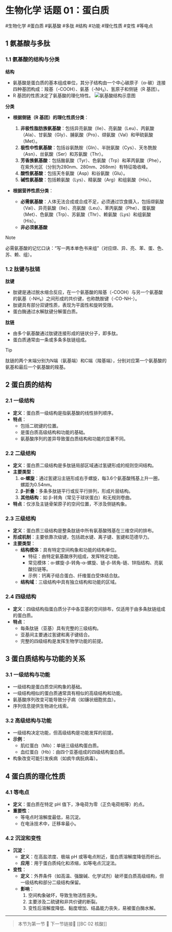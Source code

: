# 生物化学 话题 01：蛋白质
#生物化学 #蛋白质 #氨基酸 #多肽 #结构 #功能 #理化性质 #变性 #等电点


## 1 氨基酸与多肽

### 1.1 氨基酸的结构与分类

**结构**

- 氨基酸是蛋白质的基本组成单位，其分子结构由一个中心碳原子（α-碳）连接四种基团构成：羧基（-COOH）、氨基（-NH₂）、氢原子和侧链（R 基团）。
- R 基团的性质决定了氨基酸的理化特性。
![氨基酸结构示意图](https://api2.mubu.com/v3/document_image/095e1d00-9e3b-479a-89fc-29c64ae1a383.png)

**分类**

- **根据侧链（R 基团）的理化性质分类**：
    1. **非极性脂肪族氨基酸**：包括异亮氨酸（Ile）、亮氨酸（Leu）、丙氨酸（Ala）、甘氨酸（Gly）、脯氨酸（Pro）、缬氨酸（Val）和甲硫氨酸（Met）。
    2. **极性中性氨基酸**：包括谷氨酰胺（Gln）、半胱氨酸（Cys）、天冬酰胺（Asn）、丝氨酸（Ser）和苏氨酸（Thr）。
    3. **芳香族氨基酸**：包括酪氨酸（Tyr）、色氨酸（Trp）和苯丙氨酸（Phe），在紫外光区（分别为280nm、280nm、268nm）有特征吸收峰。
    4. **酸性氨基酸**：包括天冬氨酸（Asp）和谷氨酸（Glu）。
    5. **碱性氨基酸**：包括赖氨酸（Lys）、精氨酸（Arg）和组氨酸（His）。

- **根据营养性质分类**：
    - **必需氨基酸**：人体无法合成或合成不足，必须通过饮食摄入，包括缬氨酸（Val）、异亮氨酸（Ile）、亮氨酸（Leu）、苯丙氨酸（Phe）、蛋氨酸（Met）、色氨酸（Trp）、苏氨酸（Thr）、赖氨酸（Lys）和组氨酸（His）。
    - **非必须氨基酸**

> [!NOTE]  
> 必需氨基酸的记忆口诀：“写一两本单色书来组”（对应缬、异、亮、苯、蛋、色、苏、赖、组）。

### 1.2 肽键与肽链

**肽键**

- 肽键是通过脱水缩合反应，在一个氨基酸的羧基（-COOH）与另一个氨基酸的氨基（-NH₂）之间形成的共价键，也称酰胺键（-CO-NH-）。
- 肽键具有部分双键性质，表现为平面性和旋转受限。
- 蛋白酶通过水解肽键分解蛋白质。

**肽链**

- 由多个氨基酸通过肽键连接形成的链状分子，即多肽。
- 蛋白质通常由一条或多条多肽链组成。

> [!TIP]  
> 肽链的两个末端分别为N端（氨基端）和C端（羧基端），分别对应第一个氨基酸的氨基和最后一个氨基酸的羧基。

## 2 蛋白质的结构

### 2.1 一级结构

- **定义**：蛋白质一级结构是指氨基酸的线性排列顺序。
- **特点**：
    - 包括二硫键的位置。
    - 是蛋白质高级结构和功能的基础。
    - 氨基酸序列的差异导致蛋白质结构和功能的显著不同。

### 2.2 二级结构

- **定义**：蛋白质二级结构是多肽链局部区域通过氢键形成的规则空间结构。
- **主要类型**：
    1. **α-螺旋**：通过氢键沿主链形成右手螺旋，每3.6个氨基酸残基上升一圈，螺距为0.54nm。
    2. **β-折叠**：多条多肽链平行或反平行排列，形成片层结构。
    3. **其他结构**：如 β-转角（常见于球状蛋白）和无规则卷曲。
- **特点**：仅涉及主链骨架原子的空间位置，不涉及侧链构象。

### 2.3 三级结构

- **定义**：蛋白质三级结构是整条肽链中所有氨基酸残基在三维空间的排布。
- **形成机制**：主要依靠次级键，包括疏水键、离子键、氢键和范德华力。
- **主要类型**：
    - **结构模体**：具有特定空间构象和功能的结构单位。
        - 特征：由特定氨基酸序列组成，发挥特定功能。
        - 常见模体：α-螺旋-β-转角-α-螺旋、链-β-转角-链、锌指结构、亮氨酸拉链等。
        - 示例：钙离子结合蛋白、纤维蛋白受体结合肽。
    - **结构域**：三级结构中具有独立结构和功能的区域。

### 2.4 四级结构

- **定义**：四级结构指蛋白质分子中各亚基的空间排布，仅适用于由多条肽链组成的蛋白质。
- **特点**：
    - 每条肽链（亚基）具有完整的三级结构。
    - 亚基间主要通过氢键和离子键结合。
    - 完整的四级结构是发挥生物学功能的前提。

## 3 蛋白质结构与功能的关系

### 3.1 一级结构与功能

- 一级结构是蛋白质空间构象的基础。
- 一级结构相似的蛋白质通常具有相似的高级结构和功能。
- 氨基酸序列改变可能导致分子病（如镰状细胞贫血）。
- 序列信息提供生物进化线索。

### 3.2 高级结构与功能

- 一级结构决定功能，但高级结构是功能发挥的前提。
- **示例**：
    - 肌红蛋白（Mb）：单链三级结构蛋白质。
    - 血红蛋白（Hb）：由四个亚基组成的四级结构蛋白质。
- 构象改变可能引发疾病（如疯牛病朊病毒）。

## 4 蛋白质的理化性质

### 4.1 等电点

- **定义**：蛋白质在特定 pH 值下，净电荷为零（正负电荷相等）的点。
- **重要性**：
    - 等电点时溶解度最低，易沉淀。
    - 在电泳技术中，迁移率最小。

### 4.2 沉淀和变性

- **沉淀**：
    - **定义**：在高盐浓度、极端 pH 或等电点附近，蛋白质溶解度降低而析出。
    - **应用**：用于蛋白质纯化和浓缩，如等电点沉淀法。
- **变性**：
    - **定义**：外界条件（如高温、强酸碱、化学试剂）破坏蛋白质高级结构，但一级结构和部分二级结构保留。
    - **影响**：
        1. 空间构象破坏，导致生物活性丧失。
        2. 主要涉及二硫键和非共价键的断裂。
        3. 变性后溶解度降低、黏度增加、结晶能力丧失，易被蛋白酶水解。

---

> 本节为第一节 🌱
> 下一节链接🔗 [[BC 02 核酸]]
